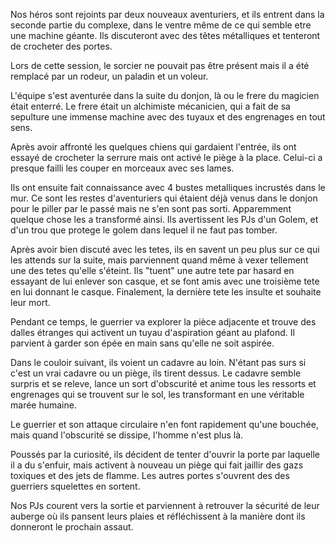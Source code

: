 Nos héros sont rejoints par deux nouveaux aventuriers, et ils entrent dans la
seconde partie du complexe, dans le ventre même de ce qui semble etre une
machine géante. Ils discuteront avec des têtes métalliques et tenteront de
crocheter des portes.

Lors de cette session, le sorcier ne pouvait pas être présent mais il a été
remplacé par un rodeur, un paladin et un voleur.

L'équipe s'est aventurée dans la suite du donjon, là ou le frere du magicien
était enterré. Le frere était un alchimiste mécanicien, qui a fait de sa
sepulture une immense machine avec des tuyaux et des engrenages en tout sens.

Après avoir affronté les quelques chiens qui gardaient l'entrée, ils ont essayé
de crocheter la serrure mais ont activé le piège à la place. Celui-ci a presque
failli les couper en morceaux avec ses lames.

Ils ont ensuite fait connaissance avec 4 bustes metalliques incrustés dans le
mur. Ce sont les restes d'aventuriers qui étaient déjà venus dans le donjon pour
le piller par le passé mais ne s'en sont pas sorti. Apparemment quelque chose
les a transformé ainsi. Ils avertissent les PJs d'un Golem, et d'un trou que
protege le golem dans lequel il ne faut pas tomber.

Après avoir bien discuté avec les tetes, ils en savent un peu plus sur ce qui
les attends sur la suite, mais parviennent quand même à vexer tellement une des
tetes qu'elle s'éteint. Ils "tuent" une autre tete par hasard en essayant de lui
enlever son casque, et se font amis avec une troisième tete en lui donnant le
casque. Finalement, la dernière tete les insulte et souhaite leur mort.

Pendant ce temps, le guerrier va explorer la pièce adjacente et trouve des
dalles étranges qui activent un tuyau d'aspiration géant au plafond. Il parvient
à garder son épée en main sans qu'elle ne soit aspirée.

Dans le couloir suivant, ils voient un cadavre au loin. N'étant pas surs si
c'est un vrai cadavre ou un piège, ils tirent dessus. Le cadavre semble surpris
et se releve, lance un sort d'obscurité et anime tous les ressorts et engrenages
qui se trouvent sur le sol, les transformant en une véritable marée humaine.

Le guerrier et son attaque circulaire n'en font rapidement qu'une bouchée, mais
quand l'obscurité se dissipe, l'homme n'est plus là.

Poussés par la curiosité, ils décident de tenter d'ouvrir la porte par laquelle
il a du s'enfuir, mais activent à nouveau un piège qui fait jaillir des gazs
toxiques et des jets de flamme. Les autres portes s'ouvrent des des guerriers
squelettes en sortent.

Nos PJs courent vers la sortie et parviennent à retrouver la sécurité de leur
auberge où ils pansent leurs plaies et réfléchissent à la manière dont ils
donneront le prochain assaut.

